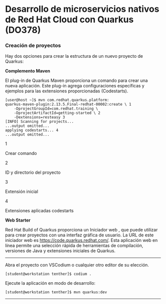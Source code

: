# Desarrollo de microservicios nativos de Red Hat Cloud con Quarkus (DO378)

### Creación de proyectos

Hay dos opciones para crear la estructura de un nuevo proyecto de Quarkus:

**Complemento Maven**

El plug-in de Quarkus Maven proporciona un comando para crear una nueva aplicación. Este plug-in agrega configuraciones específicas y ejemplos para las extensiones proporcionadas (Codestarts).

```
[user@host ~]$ mvn com.redhat.quarkus.platform:
quarkus-maven-plugin:2.13.5.Final-redhat-00002:create \ 1
    -DprojectGroupId=com.redhat.training \
    -DprojectArtifactId=getting-started \ 2
    -Dextensions=resteasy 3
[INFO] Scanning for projects...
...output omitted...
applying codestarts... 4
...output omitted...
```

1

Crear comando

2

ID y directorio del proyecto

3

Extensión inicial

4

Extensiones aplicadas codestarts

**Web Starter**

Red Hat Build of Quarkus proporciona un Iniciador web , que puede utilizar para crear proyectos con una interfaz gráfica de usuario. La URL de este iniciador web es https://code.quarkus.redhat.com/. Esta aplicación web en línea permite una selección rápida de herramientas de compilación, versiones de Java y extensiones iniciales de Quarkus.

--------------------------------------------------------------
Abra el proyecto con VSCodium o cualquier otro editor de su elección.

```
[student@workstation tenther]$ codium .
```

Ejecute la aplicación en modo de desarrollo:

```
[student@workstation tenther]$ mvn quarkus:dev
```

------------------------------------------------------------------



